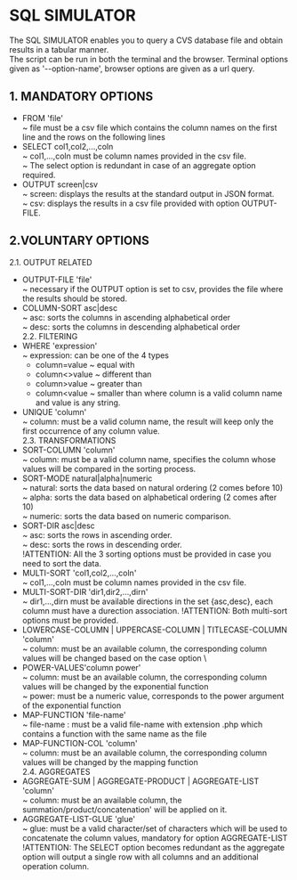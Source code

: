 # SQL SIMULATOR
The SQL SIMULATOR enables you to query a CVS database file and obtain results in a tabular manner. <br/> 
The script can be run in both the terminal and the browser. Terminal options given as '--option-name', browser options are given as a url query.

## 1. MANDATORY OPTIONS
* FROM 'file' <br/> 
~ file must be a csv file which contains the column names on the first line and the rows on the following lines
* SELECT col1,col2,...,coln\
~ col1,...,coln must be column names provided in the csv file.\
~ The select option is redundant in case of an aggregate option required.
* OUTPUT screen|csv\
~ screen: displays the results at the standard output in JSON format.\
~ csv: displays the results in a csv file provided with option OUTPUT-FILE.
## 2.VOLUNTARY OPTIONS
2.1. OUTPUT RELATED
* OUTPUT-FILE 'file'\
~ necessary if the OUTPUT option is set to csv, provides the file where the results should be stored.
* COLUMN-SORT asc|desc\
~ asc: sorts the columns in ascending alphabetical order\
~ desc: sorts the columns in descending alphabetical order\
2.2. FILTERING
* WHERE 'expression'\
~ expression: can be one of the 4 types
    - column=value ~ equal with
    - column<>value ~ different than
    - column>value ~ greater than
    - column<value ~ smaller than
 where column is a valid column name and value is any string.
 * UNIQUE 'column'\
 ~ column: must be a valid column name, the result will keep only the first occurrence of any column value.\
2.3. TRANSFORMATIONS
* SORT-COLUMN 'column'\
~ column: must be a valid column name, specifies the column whose values will be compared in the sorting process.
* SORT-MODE natural|alpha|numeric\
~ natural: sorts the data based on natural ordering (2 comes before 10)\
~ alpha: sorts the data based on alphabetical ordering (2 comes after 10)\
~ numeric: sorts the data based on numeric comparison.
* SORT-DIR asc|desc\
~ asc: sorts the rows in ascending order.\
~ desc: sorts the rows in descending order.\
!ATTENTION: All the 3 sorting options must be provided in case you need to sort the data.
* MULTI-SORT 'col1,col2,...,coln'\
~ col1,...,coln must be column names provided in the csv file. 
* MULTI-SORT-DIR 'dir1,dir2,...,dirn'\
~ dir1,...,dirn must be available directions in the set {asc,desc}, each column must have a durection association.
!ATTENTION: Both multi-sort options must be provided.
* LOWERCASE-COLUMN | UPPERCASE-COLUMN | TITLECASE-COLUMN 'column'\
~ column: must be an available column, the corresponding column values will be changed based on the case option \
* POWER-VALUES'column power'\
~ column: must be an available column, the corresponding column values will be changed by the exponential function\
~ power: must be a numeric value, corresponds to the power argument of the exponential function
* MAP-FUNCTION 'file-name'\
~ file-name : must be a valid file-name with extension .php which contains a function with the same name as the file
* MAP-FUNCTION-COL 'column'\
~ column: must be an available column, the corresponding column values will be changed by the mapping function\
2.4. AGGREGATES
* AGGREGATE-SUM | AGGREGATE-PRODUCT | AGGREGATE-LIST 'column'\
~ column: must be an available column, the summation/product/concatenation' will be applied on it.
* AGGREGATE-LIST-GLUE 'glue'\
~ glue: must be a valid character/set of characters which will be used to concatenate the column values, mandatory 
for option AGGREGATE-LIST
!ATTENTION: The SELECT option becomes redundant as the aggregate option will output a single row with all columns and
an additional operation column.
